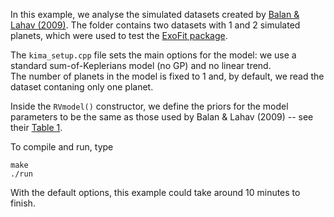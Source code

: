 In this example, we analyse the simulated datasets created by 
[Balan & Lahav (2009)](https://academic.oup.com/mnras/article/394/4/1936/1202223).
The folder contains two datasets with 1 and 2 simulated planets, 
which were used to test the [ExoFit package](http://zuserver2.star.ucl.ac.uk/~lahav/exofit.html).

The `kima_setup.cpp` file sets the main options for the model: 
we use a standard sum-of-Keplerians model (no GP) and no linear trend.  
The number of planets in the model is fixed to 1 and, by default, we read the dataset contaning only one planet.

Inside the `RVmodel()` constructor, we define the priors for the model parameters
to be the same as those used by Balan & Lahav (2009) -- see their [Table 1](https://academic.oup.com/view-large/20641662).

To compile and run, type

```
make
./run 
```

With the default options, this example could take around 10 minutes to finish.
